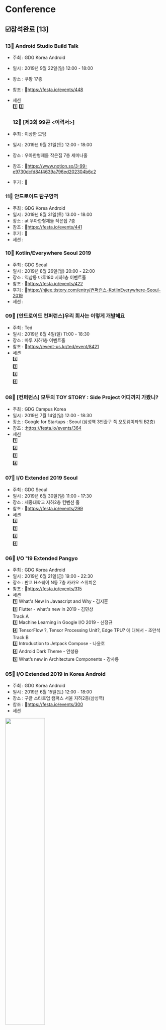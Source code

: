 # Conference
## :ballot_box_with_check:참석완료  [13]  

  ### 13:pushpin: Android Studio Build Talk
 - 주최 : GDG Korea Android
 - 일시 : 2019년 9월 22일(일) 12:00 - 18:00
 - 장소 : 쿠팡 17층
 - 참조 : :link:https://festa.io/events/448
 - 세션  
 :one: 
 :two: 

   ### 12:pushpin: [제3회 99콘 <이력서>]
 - 주최 : 이상한 모임
 - 일시 : 2019년 9월 21일(토) 12:00 - 18:00
 - 장소 : 우아한형제들 작은집 7층 세미나홀
 - 참조 : :link:https://www.notion.so/3-99-e9730dcfd84f4639a796ed202304b6c2
 - 후기 : :link:
 
  ### 11:pushpin: 안드로이드 탐구영역
 - 주최 : GDG Korea Android
 - 일시 : 2019년 8월 31일(토) 13:00 - 18:00
 - 장소 : at 우아한형제들 작은집 7층
 - 참조 : :link:https://festa.io/events/441
 - 후기 : :link:
 - 세션 :
 
  ### 10:pushpin: Kotlin/Everywhere Seoul 2019
 - 주최 : GDG Seoul
 - 일시 : 2019년 8월 26일(월) 20:00 - 22:00
 - 장소 : 역삼동 마루180 지하1층 이벤트홀
 - 참조 : :link:https://festa.io/events/422
 - 후기 : :link:https://hjiee.tistory.com/entry/컨퍼런스-KotlinEverywhere-Seoul-2019
 - 세션 :
 

 ### 09:pushpin: [안드로이드 컨퍼런스]우리 회사는 이렇게 개발해요
 - 주최 : Ted
 - 일시 : 2019년 8월 4일(일) 11:00 - 18:30
 - 장소 : 마루 지하1층 이벤트홀
 - 참조 : :link:https://event-us.kr/ted/event/8421
 - 세션  
 :one:  
 :two:  
 :three:  
 :four:  
 
### 08:pushpin: [컨퍼런스] 모두의 TOY STORY : Side Project 어디까지 가봤니?
 - 주최 : GDG Campus Korea
 - 일시 : 2019년 7월 14일(일) 12:00 - 18:30
 - 장소 : Google for Startups : Seoul (삼성역 3번출구 쪽 오토웨이타워 B2층)
 - 참조 : :https://festa.io/events/364
 - 세션  
 :one:  
 :two:  
 :three:  
 :four:  

 

### 07:pushpin: I/O Extended 2019 Seoul
 - 주최 : GDG Seoul
 - 일시 : 2019년 6월 30일(일) 11:00 - 17:30
 - 장소 : 세종대학교 지하2층 컨벤션 홀
 - 참조 : :link:https://festa.io/events/299
 - 세션  
 :one:  
 :two:  
 :three:  
 :four:   
 
 ### 06:pushpin: I/O '19 Extended Pangyo
 - 주최 : GDG Korea Android
 - 일시 : 2019년 6월 21일(금) 19:00 - 22:30
 - 장소 : 판교 H스퀘어 N동 7층 카카오 스위치온  
 - 참조 : :link:https://festa.io/events/315 
 - 세션  
 :one: What's New In Javascript and Why - 김지훈  
 :two: Flutter - what's new in 2019 - 김민상  
 Track A  
 :three: Machine Learning in Google I/O 2019 - 신정규  
 :four: TensorFlow ?, Tensor Processing Unit?, Edge TPU? 에 대해서 - 조만석  
 Track B  
 :three: Introduction to Jetpack Compose - 나윤호  
 :four: Android Dark Theme - 안성용  
 :five: What’s new in Architecture Components - 강사룡   
   
### 05:pushpin: I/O Extended 2019 in Korea Android
 - 주최 : GDG Korea Android
 - 일시 : 2019년 6월 15일(토) 12:00 - 18:00
 - 장소 : 구글 스타트업 캠퍼스 서울 지하2층(삼성역)  
 - 참조 : :link:https://festa.io/events/300  
 - 세션  
 <img src="https://user-images.githubusercontent.com/39892463/59551382-a617b400-8fb3-11e9-9683-6ef4bbf7f75b.jpg" width="50%" height="50%">
 
 ### 04:pushpin: MS Imagine Cup 국가대표의 스타트업 도전기 - 창업 실패부터 현재 커리어를 만들기까지
 - 주최 : OKKY
 - 일시 : 2019년 6월 13일(목) 20:00 - 21:40
 - 장소 : 서울시 강남구 역삼로 180 (역삼동, 790-6)  
 - 참조 : :link:https://okky.kr/article/583610
 - 세션  
 :one: <MS Imagine Cup 국가대표의 스타트업 도전기 - 창업 실패부터 현재 커리어를 만들기까지 (50’)>  
 :two: FREE TALKING  
 

### 03:pushpin: GDG Android at Pangyo!
 - 주최 : GDG Korea Android
 - 일시 : 2019년 4월 30일(화) 19:00 - 22:00
 - 장소 : 알파돔 12층 카카오페이
 - 참조 : :link:https://festa.io/events/251
 - 세션  
 :one: 안드로이드 스튜디오의 디버거, 조금 더 잘 활용해보기 by 안세원  
 :two: Navigation 살펴보기 by 안성용  
 :three: 안드로이드 난독화 by 김용욱  
 :four: 카카오톡 샵탭의 Clean Architectuce 적용기 by 케빈  

### 02:pushpin: Kotlin Night 2019 서울
 - 주최 : Kotlin Korea
 - 일시 : 2019년 4월 8일(월) 18:00 - 22:00
 - 장소 : 소노펠리체 컨벤션  
 - 참조 : :link:https://festa.io/events/201
 - 세션  
 :one: <키노트> 인고지능은 프로그래머를 대체할까? by 김상균  
 :two: 이펙티브 자바와 코틀린 by 전경주  
 :three: 자바 개발자 관점의 -왜 코틀린인가? by 강현식  
 :four: Kotlin을 활용한 우아한 코드 만들기 by 이수호  
 :five: Kotlin + Aws Lambda와 API Gateway by 허재위
 

 ### 01:pushpin: SI 개발자의 ‘험난하지만 즐거운’ 스타트업 적응기
 - 주최 : OKKY
 - 일시 : 2019년 2월 21일(목) 19:30 - 22:00
 - 장소 : 서울시 강남구 역삼로 180 (역삼동, 790-6)  
 - 참조 : :link:https://okky.kr/article/542938  
 - 세션  
 :one: 스타트업 창업부터 폐업까지의 기승전결 이야기  
 :two: 창업~폐업의 과정에서 SI 출신 개발자들과 동고동락하며 함께 일했던 경험  
 

<br></br>

------------------------

## :black_square_button:참석예정 [0]  








## :black_square_button:미참가 [2]  
 
  ### :pushpin: [개발자 컨퍼런스]슬기로운 개발생활
 - 주최 : Ted
 - 일시 : 2019년 9월 07일(토) 13:00 - 18:00
 - 장소 : 역삼동 마루180 지하1층 이벤트홀
 - 참조 : :https://event-us.kr/ted/event/9635
 - 세션  
 

 ### :pushpin: 만들면서 배우는 Flutter 코드랩
 - 주최 : 조은
 - 일시 : 2019년 6월 29일(토) 13:30 - 16:30
 - 장소 : 구글 스타트업 캠퍼스
 - 참조 : :link:https://festa.io/events/319
 - 세션  
 :one: Flutter 환경 설정  
 :two: Codelabs  
 :three: Wrap up  



 

 
 

